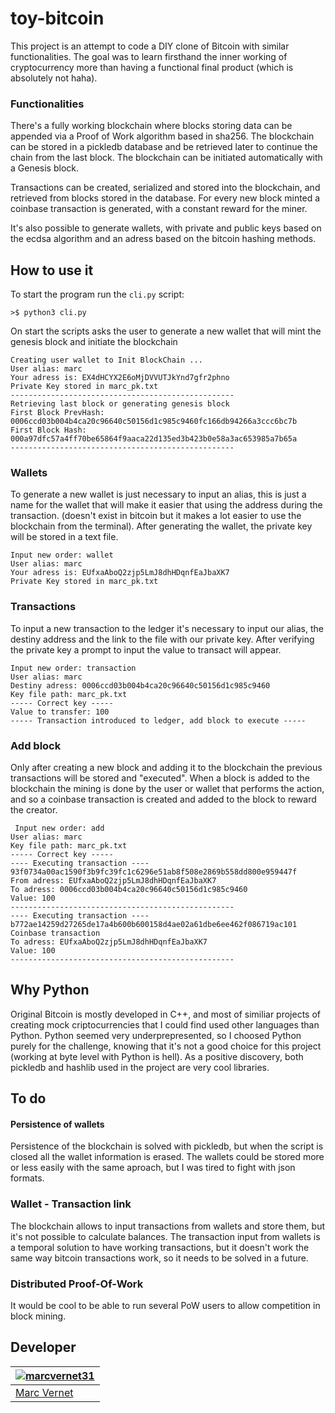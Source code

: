 # toy-bitcoin


This project is an attempt to code a DIY clone of Bitcoin with similar functionalities. The goal was to learn firsthand the inner working of cryptocurrency more than having a functional final product (which is absolutely not haha).

### Functionalities
There's a fully working blockchain where blocks storing data can be appended via a Proof of Work algorithm based in sha256. The blockchain can be stored in a pickledb database and be retrieved later to continue the chain from the last block. 
The blockchain can be initiated automatically with a Genesis block.

Transactions can be created, serialized and stored into the blockchain, and retrieved from blocks stored in the database. For every new block minted a coinbase transaction is generated, with a constant reward for the miner.

It's also possible to generate wallets, with private and public keys based on the ecdsa algorithm and an adress based on the bitcoin hashing methods.

## How to use it

To start the program run the `cli.py` script:
```
>$ python3 cli.py
```
On start the scripts asks the user to generate a new wallet that will mint the genesis block and initiate the blockchain
```
Creating user wallet to Init BlockChain ...
User alias: marc
Your adress is: EX4dHCYX2E6oMjDVVUTJkYnd7gfr2phno
Private Key stored in marc_pk.txt
--------------------------------------------------
Retrieving last block or generating genesis block
First Block PrevHash: 0006ccd03b004b4ca20c96640c50156d1c985c9460fc166db94266a3ccc6bc7b
First Block Hash: 000a97dfc57a4ff70be65864f9aaca22d135ed3b423b0e58a3ac653985a7b65a
--------------------------------------------------
```
### Wallets
To generate a new wallet is just necessary to input an alias, this is just a name for the wallet that will make it easier that using the address during the transaction. (doesn't exist in bitcoin but it makes a lot easier to use the blockchain from the terminal). 
After generating the wallet, the private key will be stored in a text file.
```
Input new order: wallet
User alias: marc
Your adress is: EUfxaAboQ2zjp5LmJ8dhHDqnfEaJbaXK7
Private Key stored in marc_pk.txt
```
### Transactions
To input a new transaction to the ledger it's necessary to input our alias, the destiny address and the link to the file with our private key. After verifying the private key a prompt to input the value to transact will appear.
```
Input new order: transaction
User alias: marc
Destiny adress: 0006ccd03b004b4ca20c96640c50156d1c985c9460
Key file path: marc_pk.txt
----- Correct key -----
Value to transfer: 100
----- Transaction introduced to ledger, add block to execute -----
```
### Add block
Only after creating a new block and adding it to the blockchain the previous transactions will be stored and "executed". When a block is added to the blockchain the mining is done by the user or wallet that performs the action, and so a coinbase transaction is created and added to the block to reward the creator.
```
 Input new order: add
User alias: marc
Key file path: marc_pk.txt
----- Correct key -----
---- Executing transaction ---- 93f0734a00ac1590f3b9fc39fc1c6296e51ab8f508e2869b558dd800e959447f
From adress: EUfxaAboQ2zjp5LmJ8dhHDqnfEaJbaXK7
To adress: 0006ccd03b004b4ca20c96640c50156d1c985c9460
Value: 100
--------------------------------------------------
---- Executing transaction ---- b772ae14259d27265de17a4b600b600158d4ae02a61dbe6ee462f086719ac101
Coinbase transaction
To adress: EUfxaAboQ2zjp5LmJ8dhHDqnfEaJbaXK7
Value: 100
--------------------------------------------------
```

## Why Python 
Original Bitcoin is mostly developed in C++, and most of similiar projects of creating mock criptocurrencies that I could find used other languages than Python. Python seemed very underprepresented, so I choosed Python purely for the challenge, knowing that it's not a good choice for this project (working at byte level with Python is hell).
As a positive discovery, both pickledb and hashlib used in the project are very cool libraries. 

## To do
#### Persistence of wallets
Persistence of the blockchain is solved with pickledb, but when the script is closed all the wallet information is erased. The wallets could be stored more or less easily with the same aproach, but I was tired to fight with json formats.

### Wallet - Transaction link
The blockchain allows to input transactions from wallets and store them, but it's not possible to calculate balances. The transaction input from wallets is a temporal solution to have working transactions, but it doesn't work the same way bitcoin transactions work, so it needs to be solved in a future.

### Distributed Proof-Of-Work
It would be cool to be able to run several PoW users to allow competition in block mining.

## Developer

[![marcvernet31](https://avatars.githubusercontent.com/u/44305244?s=400&u=aeac841bfd0fe52cf15d975b5d9825dbab4c73b8&v=4)](https://github.com/marcvernet31) | 
| --- | 
| [Marc Vernet](https://github.com/marcvernet31) |

